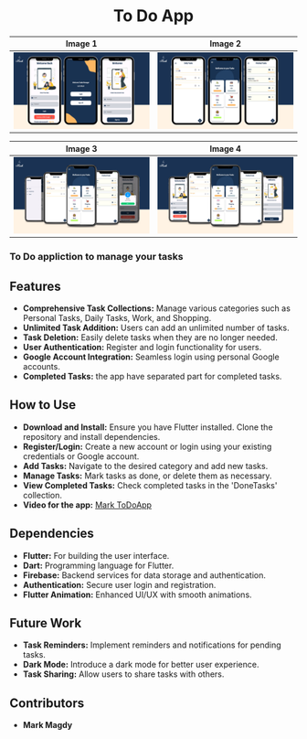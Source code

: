 <h1 align="center">To Do App</h1>



| Image 1 | Image 2 |
|---------|---------|
| ![Image 1](./appPhotos/ToDo2.png) | ![Image 2](./appPhotos/ToDo3.png) |

| Image 3 | Image 4 |
|---------|---------|
| ![Image 1](./appPhotos/ToDo4.png) | ![Image 2](./appPhotos/ToDo6.png) |



 ### To Do appliction to manage your tasks

## Features
- **Comprehensive Task Collections:** Manage various categories such as Personal Tasks, Daily Tasks, Work, and Shopping.
- **Unlimited Task Addition:** Users can add an unlimited number of tasks.
- **Task Deletion:** Easily delete tasks when they are no longer needed.
- **User Authentication:** Register and login functionality for users.
- **Google Account Integration:** Seamless login using personal Google accounts.
- **Completed Tasks:** the app have separated part for completed tasks.
  
## How to Use
- **Download and Install:** Ensure you have Flutter installed. Clone the repository and install dependencies.
- **Register/Login:** Create a new account or login using your existing credentials or Google account.
- **Add Tasks:** Navigate to the desired category and add new tasks.
- **Manage Tasks:** Mark tasks as done, or delete them as necessary.
- **View Completed Tasks:** Check completed tasks in the 'DoneTasks' collection.
- **Video for the app:** [Mark ToDoApp](https://drive.google.com/file/d/1D1-ZLChpZIc-X_7bDmG1qWeVVRNw28eN/view?usp=drivesdk)
  

## Dependencies
- **Flutter:** For building the user interface.
- **Dart:** Programming language for Flutter.
- **Firebase:** Backend services for data storage and authentication.
- **Authentication:** Secure user login and registration.
- **Flutter Animation:** Enhanced UI/UX with smooth animations.

## Future Work
- **Task Reminders:** Implement reminders and notifications for pending tasks.
- **Dark Mode:** Introduce a dark mode for better user experience.
- **Task Sharing:** Allow users to share tasks with others.

## Contributors
- __Mark Magdy__
   
